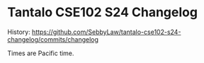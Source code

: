 # Tantalo CSE102 S24 Changelog

History: https://github.com/SebbyLaw/tantalo-cse102-s24-changelog/commits/changelog

Times are Pacific time.
